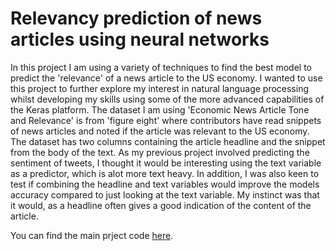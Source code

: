 # Relevancy prediction of news articles using neural networks

In this project I am using a variety of techniques to find the best model to predict the 'relevance' of a news article to the US economy. I wanted to use this project to further explore my interest in natural language processing whilst developing my skills using some of the more advanced capabilities of the Keras platform. The dataset I am using 'Economic News Article Tone and Relevance' is from 'figure eight' where contributors have read snippets of news articles and noted if the article was relevant to the US economy. The dataset has two columns containing the article headline and the snippet from the body of the text. As my previous project involved predicting the sentiment of tweets, I thought it would be interesting using the text variable as a predictor, which is alot more text heavy. In addition, I was also keen to test if combining the headline and text variables would improve the models accuracy compared to just looking at the text variable. My instinct was that it would, as a headline often gives a good indication of the content of the article.

You can find the main prject code <a href="https://github.com/izzyStewart/deep-learning-news-anaylsis/blob/master/main.ipynb">here</a>.
